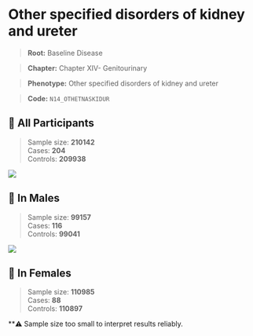 # Other specified disorders of kidney and ureter

> **Root:** Baseline Disease  

> **Chapter:** Chapter XIV- Genitourinary  

> **Phenotype:** Other specified disorders of kidney and ureter  

> **Code:** `N14_OTHETNASKIDUR`

## 🧪 All Participants  
> Sample size: **210142**  
> Cases: **204**  
> Controls: **209938**
<img src="/Disease/Figures/ALL/Baseline/N14_OTHETNASKIDUR.png"/>
<CsvTable src="/Disease_Data/ALL/Baseline/LG_N14_OTHETNASKIDUR.csv" label="🔍 View full results" />

## 👨 In Males  
> Sample size: **99157**  
> Cases: **116**  
> Controls: **99041**
<img src="/Disease/Figures/Male/Baseline/N14_OTHETNASKIDUR.png"/>
<CsvTable src="/Disease_Data/Male/Baseline/LG_N14_OTHETNASKIDUR.csv" label="🔍 View full results" />

## 👩 In Females  
> Sample size: **110985**  
> Cases: **88**  
> Controls: **110897**

**⚠️ Sample size too small to interpret results reliably.
